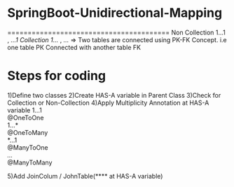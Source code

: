 # SpringBoot-Unidirectional-Mapping
========================================
 Non Collection 1...1 , *...1
 Collection 1...* ,  *...*
 => Two tables are connected using PK-FK Concept.
 i.e one table РК Connected with another table FK

 Steps for coding
===================
1)Define two classes
2)Create HAS-A variable in Parent Class
3)Check for Collection or Non-Collection
4)Apply Multiplicity Annotation at HAS-A variable
    1...1<br>
       @OneToOne<br>
    1...*<br>
       @OneToMany<br>
    *...1<br>
       @ManyToOne<br>
    *...* <br>
       @ManyToMany<br>

5)Add JoinColum / JohnTable(**** at HAS-A variable)
